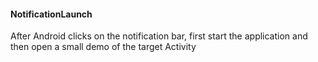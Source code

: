 #### NotificationLaunch 
After Android clicks on the notification bar, first start the application and then open a small demo of the target Activity
